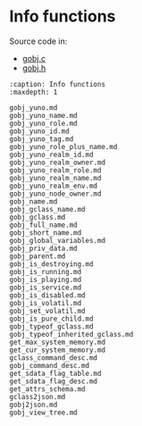 # Info functions

Source code in:
- [gobj.c](https://github.com/artgins/yunetas/blob/main/kernel/c/gobj-c/src/gobj.c)
- [gobj.h](https://github.com/artgins/yunetas/blob/main/kernel/c/gobj-c/src/gobj.h)

```{toctree}
:caption: Info functions
:maxdepth: 1

gobj_yuno.md
gobj_yuno_name.md
gobj_yuno_role.md
gobj_yuno_id.md
gobj_yuno_tag.md
gobj_yuno_role_plus_name.md
gobj_yuno_realm_id.md
gobj_yuno_realm_owner.md
gobj_yuno_realm_role.md
gobj_yuno_realm_name.md
gobj_yuno_realm_env.md
gobj_yuno_node_owner.md
gobj_name.md
gobj_gclass_name.md
gobj_gclass.md
gobj_full_name.md
gobj_short_name.md
gobj_global_variables.md
gobj_priv_data.md
gobj_parent.md
gobj_is_destroying.md
gobj_is_running.md
gobj_is_playing.md
gobj_is_service.md
gobj_is_disabled.md
gobj_is_volatil.md
gobj_set_volatil.md
gobj_is_pure_child.md
gobj_typeof_gclass.md
gobj_typeof_inherited_gclass.md
get_max_system_memory.md
get_cur_system_memory.md
gclass_command_desc.md
gobj_command_desc.md
get_sdata_flag_table.md
get_sdata_flag_desc.md
get_attrs_schema.md
gclass2json.md
gobj2json.md
gobj_view_tree.md


```
